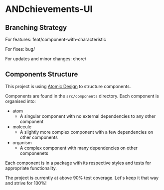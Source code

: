# ANDchievements-UI

## Branching Strategy

For features: feat/component-with-characteristic

For fixes: bug/

For updates and minor changes: chore/

## Components Structure

This project is using [Atomic Design](https://bradfrost.com/blog/post/atomic-web-design/) to structure components.

Components are found in the `src/components` directory. Each component is organised into:

- atom
  - A singular component with no external dependencies to any other component
- molecule
  - A slightly more complex component with a few dependencies on other components
- organism
  - A complex component with many dependencies on other componenets

Each component is in a package with its respective styles and tests for appropriate functionality.

The project is currently at above 90% test coverage. Let's keep it that way and strive for 100%!

